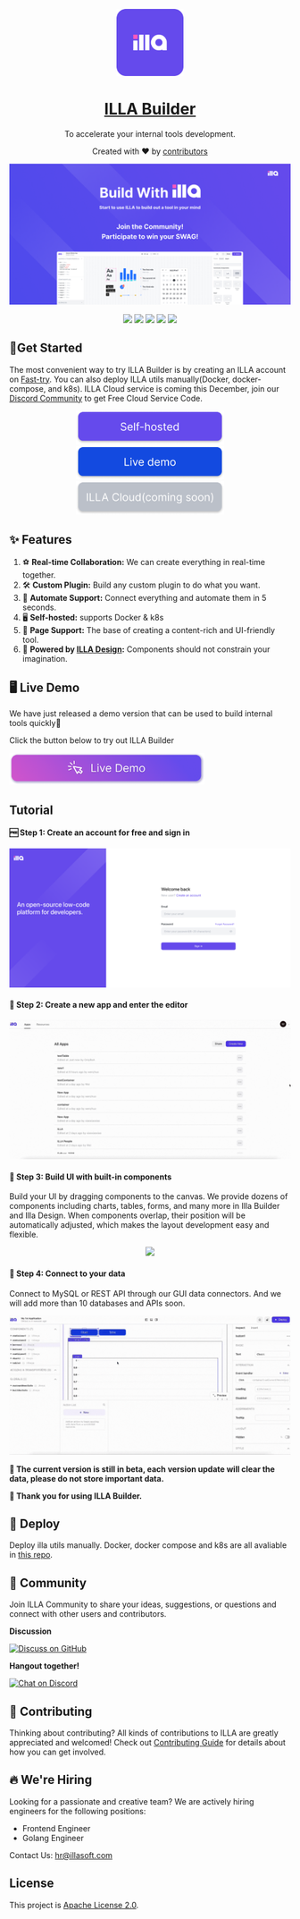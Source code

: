 <div align="center">
    <p align="center">
<a href="https://fast-try.illacloud.com/">
  <img alt="ILLA Design Logo" width="120px" height="120px" src="https://github.com/illacloud/.github/blob/main/assets/images/ILLALogo.svg"/>
</a>
</p>
</div>

<h1 align="center"><a href="https://fast-try.illacloud.com/">ILLA Builder</a></h1>
<p align="center">To accelerate your internal tools development.</p>

<div align="center">
  <p>Created with ❤︎ by <a href="https://github.com/illacloud/illa-builder/graphs/contributors">contributors</a></p>
</div>
<p align="center">
<a href="https://fast-try.illacloud.com/">
  <img src="https://github.com/illacloud/.github/blob/main/assets/images/newBuilder.png">
</a>
</p>


<p align="center">
  <a href="https://discord.gg/illacloud"><img src="https://img.shields.io/badge/chat-Discord-7289DA?logo=discord" height=18></a>
  <a href="https://twitter.com/illacloudHQ"><img src="https://img.shields.io/badge/Twitter-1DA1F2?logo=twitter&logoColor=white" height=18></a>
  <a href="https://github.com/orgs/illacloud/discussions"><img src="https://img.shields.io/badge/discussions-GitHub-333333?logo=github" height=18></a>
  <a href="./LICENSE"><img src="https://img.shields.io/github/license/illacloud/illa-builder" height=18></a>
  <a href="./CONTRIBUTING.md"><img src="https://badgen.net/badge/PRs/Welcome/green?icon=storybook" height=18></a>
</p>



## 🚀Get Started
The most convenient way to try ILLA Builder is by creating an ILLA account on [Fast-try](https://fast-try.illacloud.com/). You can also deploy ILLA utils manually(Docker, docker-compose, and k8s). ILLA Cloud service is coming this December, join our [Discord Community](https://discord.gg/zKf3WKCufR) to get Free Cloud Service Code.

<p align="center">
  <a href="https://www.illacloud.com/zh-CN/docs/illa-cli"><img src="https://github.com/illacloud/.github/blob/main/assets/images/Group%202950.png" height=60></a>
  <a href="https://fast-try.illacloud.com/"><img src="https://github.com/illacloud/.github/blob/main/assets/images/Group%202949.png" height=60></a>
  <img src="https://github.com/illacloud/.github/blob/main/assets/images/Group%202948%20(3).png?raw=true" height=60>
</p>



## ✨ Features

1. ⚽ **Real-time Collaboration:** We can create everything in real-time together.
2. 🛠 **Custom Plugin:** Build any custom plugin to do what you want.
3. 🤖 **Automate Support:** Connect everything and automate them in 5 seconds.
4. 🖥 **Self-hosted:** supports Docker & k8s
5. 📝 **Page Support:** The base of creating a content-rich and UI-friendly tool.
6. 🎨 **Powered by [ILLA Design](https://github.com/illacloud/illa-design):** Components should not constrain your imagination.

## 🖥 Live Demo
<p>We have just released a demo version that can be used to build internal tools quickly🎉</p>
<p>Click the button below to try out ILLA Builder</p>
<a href="https://fast-try.illacloud.com">
<img alt="Live Demo" width="350px" height="56.85px" src="https://github.com/illacloud/.github/blob/main/assets/images/newdemo2.png" />
</a>

## Tutorial
#### 🆓 Step 1: Create an account for free and sign in

<p align="center">
<a href="https://fast-try.illacloud.com/">
  <img src="https://github.com/illacloud/.github/blob/main/assets/images/login.png">
</a>
</p>

#### 🎯 Step 2: Create a new app and enter the editor
<p align="center">
<a href="https://fast-try.illacloud.com/">
  <img src="https://github.com/illacloud/.github/blob/main/assets/images/create-a-new-app1.gif">
</a>
</p>

#### 🎨 Step 3: Build UI with built-in components
Build your UI by dragging components to the canvas. We provide dozens of components including charts, tables, forms, and many more in Illa Builder and Illa Design. When components overlap, their position will be automatically adjusted, which makes the layout development easy and flexible.

<p align="center">
<a href="https://fast-try.illacloud.com/">
  <img src="https://github.com/illacloud/.github/blob/main/assets/images/edit-UI-with-components.gif">
</a>
</p>

#### 🔌 Step 4: Connect to your data
Connect to MySQL or REST API through our GUI data connectors. And we will add more than 10 databases and APIs soon.
<p align="center">
<a href="https://fast-try.illacloud.com/">
  <img src="https://github.com/illacloud/.github/blob/main/assets/images/connect-your-data.gif">
</a>
</p>

**🔴 The current version is still in beta, each version update will clear the  data, please do not store important data.**

**💞 Thank you for using ILLA Builder.** 

## 🚀 Deploy

Deploy illa utils manually. Docker, docker compose and k8s are all avaliable in [this repo](https://github.com/illacloud/deploy-illa-manually).

## 💬 Community

Join ILLA Community to share your ideas, suggestions, or questions and connect with other users and contributors.

<b>Discussion</b>

[![Discuss on GitHub](https://img.shields.io/badge/discussions-GitHub-333333?logo=github)](https://github.com/orgs/illacloud/discussions)

<b>Hangout together!</b>

[![Chat on Discord](https://img.shields.io/badge/chat-Discord-7289DA?logo=discord)](https://discord.gg/illacloud)

## 🌱 Contributing

Thinking about contributing? All kinds of contributions to ILLA are greatly appreciated and welcomed! Check out [Contributing Guide](./CONTRIBUTING.md) for details about how you can get involved.

## 🔥 We're Hiring

Looking for a passionate and creative team? We are actively hiring engineers for the following positions:

- Frontend Engineer
- Golang Engineer

Contact Us: hr@illasoft.com

## License

This project is [Apache License 2.0](./LICENSE).
